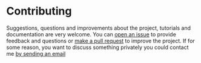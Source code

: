 # Contributing
Suggestions, questions and improvements about the project, tutorials and documentation are very welcome.
You can <a href="https://github.com/jorisrietveld/Bootloaders/issues/new">open an issue</a> to provide
feedback and questions or <a href="https://github.com/jorisrietveld/Bootloaders/compare">make a pull request</a>
to improve the project. If for some reason, you want to discuss something privately you could contact me
<a href="mailto:jorisrietveld@gmail.com">by sending an email</a>

